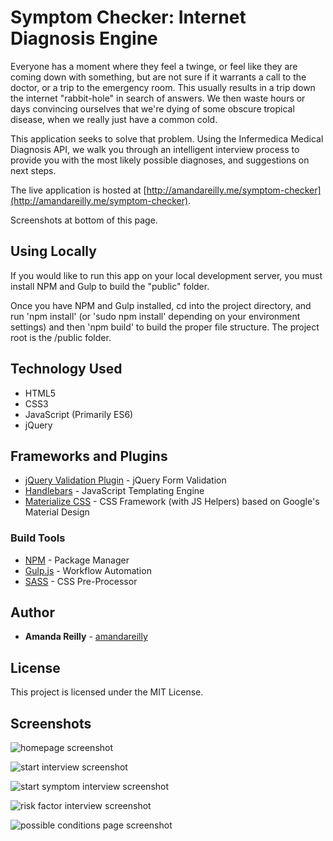 # Symptom Checker: Internet Diagnosis Engine

Everyone has a moment where they feel a twinge, or feel like they are coming down with something, but are not sure if it warrants a call to the doctor, or a trip to the emergency room. This usually results in a trip down the internet "rabbit-hole" in search of answers. We then waste hours or days convincing ourselves that we're dying of some obscure tropical disease, when we really just have a common cold.

This application seeks to solve that problem. Using the Infermedica Medical Diagnosis API, we walk you through an intelligent interview process 
to provide you with the most likely possible diagnoses, and suggestions on next steps.

The live application is hosted at [http://amandareilly.me/symptom-checker](http://amandareilly.me/symptom-checker).

Screenshots at bottom of this page.

## Using Locally

If you would like to run this app on your local development server, you must install NPM and Gulp to build the "public" folder.

Once you have NPM and Gulp installed, cd into the project directory, and run 'npm install' (or 'sudo npm install' depending on your environment settings) and then 'npm build' to build the proper file structure.  The project root is the /public folder.

## Technology Used

* HTML5
* CSS3
* JavaScript (Primarily ES6)
* jQuery

## Frameworks and Plugins

* [jQuery Validation Plugin](https://jqueryvalidation.org/) - jQuery Form Validation
* [Handlebars](https://handlebarsjs.com/) - JavaScript Templating Engine
* [Materialize CSS](http://materializecss.com/) - CSS Framework (with JS Helpers) based on Google's Material Design

### Build Tools

* [NPM](https://www.npmjs.com/) - Package Manager
* [Gulp.js](https://gulpjs.com/) - Workflow Automation
* [SASS](https://sass-lang.com/) - CSS Pre-Processor

## Author

* **Amanda Reilly** - [amandareilly](https://github.com/amandareilly)

## License

This project is licensed under the MIT License.

## Screenshots

![homepage screenshot](https://github.com/amandareilly/symptom-checker/blob/master/info/symptom-checker-screenshots/home.PNG)

![start interview screenshot](https://github.com/amandareilly/symptom-checker/blob/master/info/symptom-checker-screenshots/start-interview.PNG)

![start symptom interview screenshot](https://github.com/amandareilly/symptom-checker/blob/master/info/symptom-checker-screenshots/start-symptom-interview.PNG)

![risk factor interview screenshot](https://github.com/amandareilly/symptom-checker/blob/master/info/symptom-checker-screenshots/risk-factor-interview.PNG)

![possible conditions page screenshot](https://github.com/amandareilly/symptom-checker/blob/master/info/symptom-checker-screenshots/possible-conditions.PNG)
